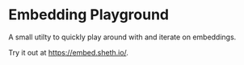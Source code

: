 # Embedding Playground

A small utilty to quickly play around with and iterate on embeddings.

Try it out at https://embed.sheth.io/.
